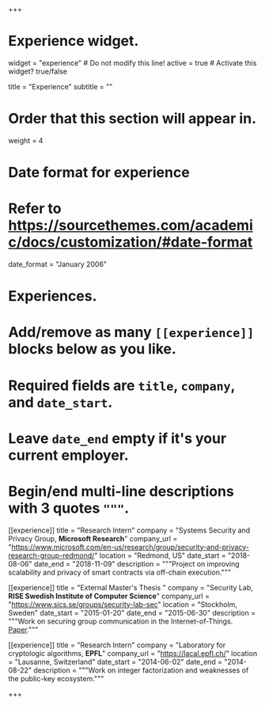 +++
# Experience widget.
widget = "experience"  # Do not modify this line!
active = true  # Activate this widget? true/false

title = "Experience"
subtitle = ""

# Order that this section will appear in.
weight = 4

# Date format for experience
#   Refer to https://sourcethemes.com/academic/docs/customization/#date-format
date_format = "January 2006"

# Experiences.
#   Add/remove as many `[[experience]]` blocks below as you like.
#   Required fields are `title`, `company`, and `date_start`.
#   Leave `date_end` empty if it's your current employer.
#   Begin/end multi-line descriptions with 3 quotes `"""`.
[[experience]]
  title = "Research Intern"
  company = "Systems Security and Privacy Group, **Microsoft Research**"
  company_url = "https://www.microsoft.com/en-us/research/group/security-and-privacy-research-group-redmond/"
  location = "Redmond, US"
  date_start = "2018-08-06"
  date_end = "2018-11-09"
  description = """Project on improving scalability and privacy of smart contracts via off-chain execution."""

[[experience]]
  title = "External Master's Thesis "
  company = "Security Lab, **RISE Swedish Institute of Computer Science**"
  company_url = "https://www.sics.se/groups/security-lab-sec"
  location = "Stockholm, Sweden"
  date_start = "2015-01-20"
  date_end = "2015-06-30"
  description = """Work on securing group communication in the Internet-of-Things. [Paper](/publication/axiom/)."""

[[experience]]
  title = "Research Intern"
  company = "Laboratory for cryptologic algorithms, **EPFL**"
  company_url = "https://lacal.epfl.ch/"
  location = "Lausanne, Switzerland"
  date_start = "2014-06-02"
  date_end = "2014-08-22"
  description = """Work on integer factorization and weaknesses of the public-key ecosystem."""

+++
